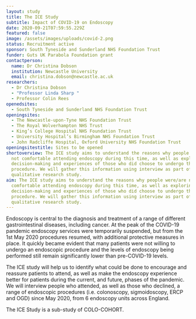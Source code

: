 ```yaml
---
layout: study
title: The ICE Study
subtitle: Impact of COVID-19 on Endoscopy
date: 2020-09-21T07:59:55.229Z
featured: false
image: /assets/images/uploads/covid-2.png
status: Recruitment active
sponsor: South Tyneside and Sunderland NHS Foundation Trust
funder: Guts UK Parabola Foundation grant
contactperson:
  name: Dr Christina Dobson
  institution: Newcastle University
  email: christina.dobson@newcastle.ac.uk
researchers:
  - Dr Christina Dobson
  - "Professor Linda Sharp "
  - Professor Colin Rees
openedsites:
  - South Tyneside and Sunderland NHS Foundation Trust
openingsites:
  - The Newcastle-upon-Tyne NHS Foundation Trust
  - The Royal Wolverhampton NHS Trust
  - King’s College Hospital NHS Foundation Trust
  - University Hospital’s Birmingham NHS Foundation Trust
  - John Radcliffe Hospital, Oxford University NHS Foundation Trust
openingsitestitle: Sites to be opened
shortoverview: The ICE study aims to understand the reasons why people were/are
  not comfortable attending endoscopy during this time, as well as exploring the
  decision-making and experiences of those who did choose to undergo their
  procedure. We will gather this information using interview as part of a
  qualitative research study.
aim: The ICE study aims to understand the reasons why people were/are not
  comfortable attending endoscopy during this time, as well as exploring the
  decision-making and experiences of those who did choose to undergo their
  procedure. We will gather this information using interview as part of a
  qualitative research study.
---
```

Endoscopy is central to the diagnosis and treatment of a range of different gastrointestinal diseases, including cancer. At the peak of the COVID-19 pandemic endoscopy services were temporarily suspended, but from the 1st May 2020 procedures resumed, with additional protective measures in place. It quickly became evident that many patients were not willing to undergo an endoscopic procedure and the levels of endoscopy being performed still remain significantly lower than pre-COVID-19 levels.

The ICE study will help us to identify what could be done to encourage and reassure patients to attend, as well as make the endoscopy experience better for patients during the current, and future, phases of the pandemic. We will interview people who attended, as well as those who declined, a range of endoscopic procedures (i.e. colonoscopy, sigmoidoscopy, ERCP and OGD) since May 2020, from 6 endoscopy units across England. 

The ICE Study is a sub-study of COLO-COHORT.